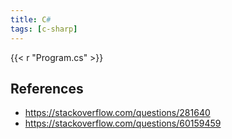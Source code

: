 ```yaml
---
title: C#
tags: [c-sharp]
---
```


{{< r "Program.cs" >}}

## References

- <https://stackoverflow.com/questions/281640>
- <https://stackoverflow.com/questions/60159459>
